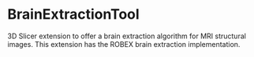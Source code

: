 # BrainExtractionTool
3D Slicer extension to offer a brain extraction algorithm for MRI structural images. This extension has the ROBEX brain extraction implementation.
